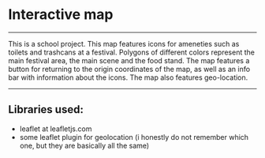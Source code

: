 <h1>Interactive map</h1>
<hr>
<p>This is a school project. This map features icons for ameneties such as toilets and trashcans at a festival. Polygons of different colors represent the main festival area, the main scene and the food stand. The map features a button for returning to the origin coordinates of the map, as well as an info bar with information about the icons. The map also features geo-location.</p>
<hr>
<h2>Libraries used:</h2>
<ul>
  <li>leaflet at leafletjs.com</li>
  <li>some leaflet plugin for geolocation (i honestly do not remember which one, but they are basically all the same)</li>
</ul>
